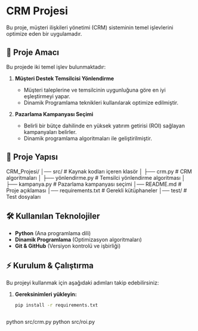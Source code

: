 ﻿# CRM Projesi 

Bu proje, müşteri ilişkileri yönetimi (CRM) sisteminin temel işlevlerini optimize eden bir uygulamadır.  

## 🚀 Proje Amacı  

Bu projede iki temel işlev bulunmaktadır:  

1. **Müşteri Destek Temsilcisi Yönlendirme**  
   - Müşteri taleplerine ve temsilcinin uygunluğuna göre en iyi eşleştirmeyi yapar.  
   - Dinamik Programlama teknikleri kullanılarak optimize edilmiştir.  

2. **Pazarlama Kampanyası Seçimi**  
   - Belirli bir bütçe dahilinde en yüksek yatırım getirisi (ROI) sağlayan kampanyaları belirler.  
   - Dinamik programlama algoritmaları ile geliştirilmiştir.  

## 📂 Proje Yapısı  
CRM_Projesi/ │── src/ # Kaynak kodları içeren klasör │ ├── crm.py # CRM algoritmaları │ ├── yönlendirme.py # Temsilci yönlendirme algoritması │ ├── kampanya.py # Pazarlama kampanyası seçimi │── README.md # Proje açıklaması │── requirements.txt # Gerekli kütüphaneler │── test/ # Test dosyaları

## 🛠 Kullanılan Teknolojiler  

- **Python** (Ana programlama dili)  
- **Dinamik Programlama** (Optimizasyon algoritmaları)  
- **Git & GitHub** (Versiyon kontrolü ve işbirliği)  

## ⚡ Kurulum & Çalıştırma  

Bu projeyi kullanmak için aşağıdaki adımları takip edebilirsiniz:  

1. **Gereksinimleri yükleyin:**  
   ```bash
   pip install -r requirements.txt



python src/crm.py
python src/roi.py


